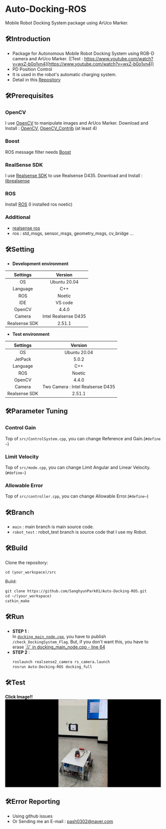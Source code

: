 # Auto-Docking-ROS
Mobile Robot Docking System package using ArUco Marker.

## 🛠️Introduction  
* Package for Autonomous Mobile Robot Docking System using RGB-D camera and ArUco Marker. ([Test : https://www.youtube.com/watch?v=wxZ-b0o1vn4](https://www.youtube.com/watch?v=wxZ-b0o1vn4))  
* PD Position Control
* It is used in the robot's automatic charging system.
* Detail in this [Repository](https://github.com/SanghyunPark01/2022-Share_Robot_Contest)

## 🛠️Prerequisites  

### **OpenCV**
I use [OpenCV](https://opencv.org/) to manipulate images and ArUco Marker. Download and Install : [OpenCV](https://github.com/opencv/opencv), [OpenCV_Contrib](https://github.com/opencv/opencv_contrib) (at least 4)
### **Boost**
ROS message filter needs [Boost](https://www.boost.org/)
### **RealSense SDK**
I use [Realsense SDK](https://github.com/IntelRealSense/librealsense) to use Realsense D435. Download and Install : [librealsense](https://github.com/IntelRealSense/librealsense)
### **ROS**
Install [ROS](http://wiki.ros.org/noetic/Installation/Ubuntu) (I installed ros noetic)
### **Additional**
* [realsense ros](https://github.com/IntelRealSense/realsense-ros)
* ros : std_msgs, sensor_msgs, geometry_msgs, cv_bridge ... 
## 🛠️Setting

* **Development environment**

|Settings|Version|
|:---:|:---:|
|OS|Ubuntu 20.04|
|Language|C++|
|ROS|Noetic|
|IDE|VS code|
|OpenCV|4.4.0|
|Camera|Intel Realsense D435| 
|Realsense SDK|2.51.1| 

* **Test environment**

|Settings|Version|
|:---:|:---:|
|OS|Ubuntu 20.04|
|JetPack|5.0.2|
|Language|C++|
|ROS|Noetic|
|OpenCV|4.4.0|
|Camera|Two Camera : Intel Realsense D435|
|Realsense SDK|2.51.1|  

## 🛠️Parameter Tuning  
### Control Gain
Top of `src/ControlSystem.cpp`, you can change Reference and Gain.(`#define ~`)  

### Limit Velocity
Top of `src/mode.cpp`, you can change Limit Angular and Linear Velocity.(`#define~`)  

### Allowable Error
Top of `src/controller.cpp`, you can change Allowable Error.(`#define~`)

## 🛠️Branch  
* `main` : main branch is main source code.
* `robot_test` : robot_test branch is source code that I use my Robot.

## 🛠️Build  
Clone the repository:  
```
cd (your_workspace)/src
```  
Build:  
```
git clone https://github.com/SanghyunPark01/Auto-Docking-ROS.git
cd ~/(your_workspace)
catkin_make
```

## 🛠️Run  
* **STEP 1** :  
  In [`docking_main_node.cpp`](https://github.com/SanghyunPark01/Auto-Docking-ROS/blob/8ae13fe07a070c190b01b54cffa3e548c3e01acd/src/docking_main_node.cpp#L38), you have to publish `/check_DockingSystem_Flag`. But, if you don't want this, you have to erase [\`//\` in docking_main_node.cpp - line 64](https://github.com/SanghyunPark01/Auto-Docking-ROS/blob/8ae13fe07a070c190b01b54cffa3e548c3e01acd/src/docking_main_node.cpp#L64)
* **STEP 2** :  
  ```
  roslaunch realsense2_camera rs_camera.launch
  rosrun Auto-Docking-ROS docking_full
  ```
## 🛠️Test  

**Click Image!!**
[![Video Label](img/1.jpg)](https://www.youtube.com/watch?v=wxZ-b0o1vn4)

## 🛠️Error Reporting  

* Using github issues  
* Or Sending me an E-mail : pash0302@naver.com